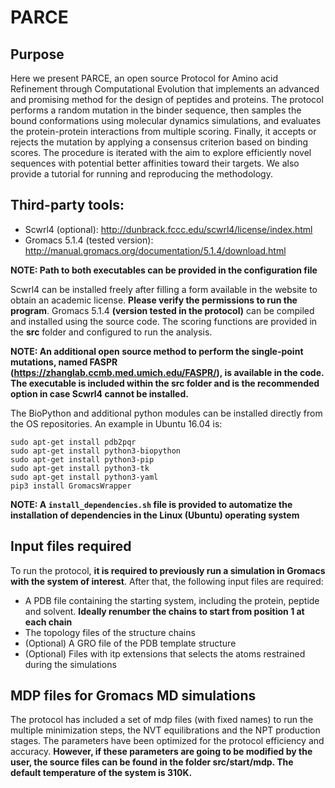 # PARCE

## Purpose

Here we present PARCE, an open source Protocol for Amino acid Refinement through Computational Evolution that implements an advanced and promising method for the design of peptides and proteins. The protocol performs a random mutation in the binder sequence, then samples the bound conformations using molecular dynamics simulations, and evaluates the protein-protein interactions from multiple scoring. Finally, it accepts or rejects the mutation by applying a consensus criterion based on binding scores. The procedure is iterated with the aim to explore efficiently novel sequences with potential better affinities toward their targets. We also provide a tutorial for running and reproducing the methodology.

## Third-party tools:

- Scwrl4 (optional): http://dunbrack.fccc.edu/scwrl4/license/index.html
- Gromacs 5.1.4 (tested version): http://manual.gromacs.org/documentation/5.1.4/download.html

**NOTE: Path to both executables can be provided in the configuration file**

Scwrl4 can be installed freely after filling a form available in the website to obtain an academic license. **Please verify the permissions to run the program**. Gromacs 5.1.4 **(version tested in the protocol)** can be compiled and installed using the source code. The scoring functions are provided in the **src** folder and configured to run the analysis. 

**NOTE: An additional open source method to perform the single-point mutations, named FASPR (https://zhanglab.ccmb.med.umich.edu/FASPR/), is available in the code. The executable is included within the src folder and is the recommended option in case Scwrl4 cannot be installed.**

The BioPython and additional python modules can be installed directly from the OS repositories. An example in Ubuntu 16.04 is:

```
sudo apt-get install pdb2pqr
sudo apt-get install python3-biopython
sudo apt-get install python3-pip
sudo apt-get install python3-tk
sudo apt-get install python3-yaml
pip3 install GromacsWrapper
```

**NOTE: A `install_dependencies.sh` file is provided to automatize the installation of dependencies in the Linux (Ubuntu) operating system**

## Input files required

To run the protocol, **it is required to previously run a simulation in Gromacs with the system of interest**. After that, the following input files are required:

- A PDB file containing the starting system, including the protein, peptide and solvent. **Ideally renumber the chains to start from position 1 at each chain**
- The topology files of the structure chains
- (Optional) A GRO file of the PDB template structure
- (Optional) Files with itp extensions that selects the atoms restrained during the simulations

## MDP files for Gromacs MD simulations

The protocol has included a set of mdp files (with fixed names) to run the multiple minimization steps, the NVT equilibrations and the NPT production stages. The parameters have been optimized for the protocol efficiency and accuracy. **However, if these parameters are going to be modified by the user, the source files can be found in the folder src/start/mdp. The default temperature of the system is 310K.**

